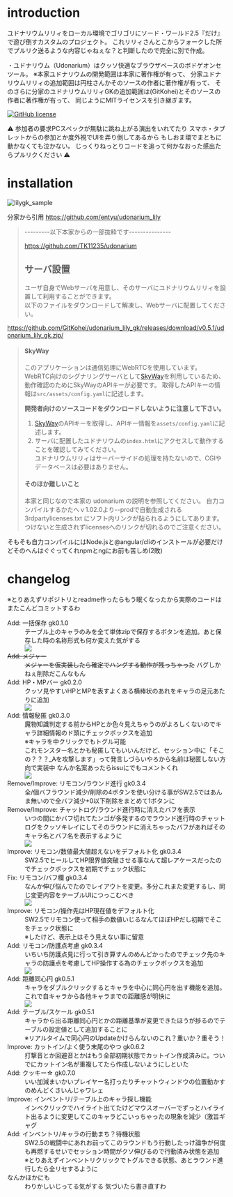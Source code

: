 # introduction

ユドナリウムリリィをローカル環境でゴリゴリにソード・ワールド2.5『だけ』で遊び倒すカスタムのプロジェクト。
これリリィさんとこからフォークした所でプルリク送るような内容じゃねぇな？と判断したので完全に別で作成。

・ユドナリウム（Udonarium）はクッソ快適なブラウザベースのボドゲオンセツール。
※本家ユドナリウムの開発範囲は本家に著作権が有って、
分家ユドナリウムリリィの追加範囲は円柱さんかそのソースの作者に著作権が有って、
そのさらに分家のユドナリウムリリィGKの追加範囲は(GitKohei)とそのソースの作者に著作権が有って、
同じようにMITライセンスを引き継ぎます。

[![GitHub license](https://img.shields.io/badge/license-MIT-blue.svg)](https://github.com/TK11235/udonarium/blob/master/LICENSE)

:warning:
参加者の要求PCスペックが無駄に跳ね上がる演出をいれてたり
スマホ・タブレットからの参加とか度外視でUIを弄り倒してあるから
もしおま環でまともに動かなくても泣かない。
じっくりねっとりコードを追って何かなおった感出たらプルリクください
:warning:

# installation

![lilygk_sample](https://user-images.githubusercontent.com/サンプルイメージもまだないよ/)

分家から引用
https://github.com/entyu/udonarium_lily
> 
> ---------以下本家からの一部抜粋です---------------
> 
> https://github.com/TK11235/udonarium
> 
> ## サーバ設置
> ユーザ自身でWebサーバを用意し、そのサーバにユドナリウムリリィを設置して利用することができます。  
> 以下のファイルをダウンロードして解凍し、Webサーバに配置してください。  
> 

https://github.com/GitKohei/udonarium_lily_gk/releases/download/v0.5.1/udonarium_lily_gk.zip/

> 
> #### SkyWay
> このアプリケーションは通信処理にWebRTCを使用しています。  
> WebRTC向けのシグナリングサーバとして[SkyWay](https://webrtc.ecl.ntt.com/)を利用しているため、動作確認のためにSkyWayのAPIキーが必要です。
> 取得したAPIキーの情報は`src/assets/config.yaml`に記述します。
> 
> **開発者向けのソースコードをダウンロードしないように注意して下さい。**
> 1. [SkyWay](https://webrtc.ecl.ntt.com/)のAPIキーを取得し、APIキー情報を`assets/config.yaml`に記述します。
> 1. サーバに配置したユドナリウムの`index.html`にアクセスして動作することを確認してみてください。  
> ユドナリウムリリィはサーバーサイドの処理を持たないので、CGIやデータベースは必要はありません。
> 
> #### そのほか難しいこと
> 本家と同じなので本家の udonarium の説明を参照してください。
> 自力コンパイルするかたへｖ1.02.0より--prodで自動生成される 3rdpartylicenses.txt にソフト内リンクが貼られるようにしてあります。
> つけないと生成されずlicensesへのリンクが切れるのでご注意ください。
>
そもそも自力コンパイルにはNode.jsと@angular/cliのインストールが必要だけどそのへんはぐぐってくれnpmとngにお前も苦しめ(2敗)

# changelog

※とりあえずリポジトリとreadme作ったらもう眠くなったから実際のコードはまたこんどコミットするわ
<dl>
    <dt>Add: 一括保存 gk0.1.0</dt>
        <dd>
            テーブル上のキャラのみを全て単体zipで保存するボタンを追加。あと保存した時の名称形式も何か変えた気がする
            <br><img src="docs/images/gk010.jpg">
        </dd>
    <dt><del>Add: メジャー</del></dt>
        <dd>
            <del>メジャーを仮実装したら確定でハングする動作が残っちゃった</del> バグしかねぇ削除だこんなもん
        </dd>
    <dt>Add: HP・MPバー gk0.2.0</dt>
        <dd>
            クッソ見やすいHPとMPを表すよくある横棒状のあれをキャラの足元あたりに追加
            <br><img src="docs/images/gk020.gif">
        </dd>
    <dt>Add: 情報秘匿 gk0.3.0</dt>
        <dd>
            魔物知識判定する前からHPとか色々見えちゃうのがよろしくないのでキャラ詳細情報のド頭にチェックボックスを追加
            <br>※キャラを中クリックでもトグル可能
            <br>これモンスター名とかも秘匿してもいいんだけど、セッション中に「そこの？？？_Aを攻撃します」って発言しづらいやろから名前は秘匿しない方向で実装中 なんか名案あったらissuにでもコメントくれ
            <br><img src="docs/images/gk030.gif">
        </dd>
    <dt>Remove/Improve: リモコン/ラウンド進行 gk0.3.4</dt>
        <dd>
            全/個バフラウンド減少/削除の4ボタンを使い分ける事がSW2.5ではあんま無いので全バフ減少+0以下削除をまとめて1ボタンに
        </dd>
    <dt>Remove/Improve: チャットログ/ラウンド進行時に消えたバフを表示</dt>
        <dd>
            いつの間にかバフ切れてたンゴが多発するのでラウンド進行時のチャットログをクッソキレイにしてそのラウンドに消えちゃったバフがあればそのキャラ名とバフ名を表示するように
            <br><img src="docs/images/gk034.gif">
        </dd>
    <dt>Improve: リモコン/数値最大値超えないをデフォルト化 gk0.3.4</dt>
        <dd>
            SW2.5でヒールしてHP限界値突破させる事なんて超レアケースだったのでチェックボックスを初期でチェック状態に
        </dd>
    <dt>Fix: リモコン/バフ欄 gk0.3.4</dt>
        <dd>
            なんか伸び悩んでたのでレイアウトを変更。多分これまた変更するし、同じ変更内容をテーブルUIにつっこむべき    <br><img src="docs/images/gk034b.gif">
        </dd>
    <dt>Improve: リモコン/操作先はHP現在値をデフォルト化</dt>
        <dd>
            SW2.5でリモコン使って相手の数値いじるなんてほぼHPだし初期でそこをチェック状態に<br>※したけど、表示上はそう見えない事に留意
        </dd>
    <dt>Add: リモコン/防護点考慮 gk0.3.4</dt>
        <dd>
            いちいち防護点見に行って引き算すんのめんどかったのでチェック先のキャラの防護点を考慮してHP操作する為のチェックボックスを追加
            <br><img src="docs/images/gk034c.gif">
        </dd>
    <dt>Add: 距離同心円 gk0.5.1</dt>
        <dd>
            キャラをダブルクリックするとキャラを中心に同心円を出す機能を追加。これで自キャラから各他キャラまでの距離感が明快に
            <br><img src="docs/images/gk051.gif">
        </dd>
    <dt>Add: テーブル/スケール gk0.5.1</dt>
        <dd>
            キャラから出る距離同心円とかの距離基準が変更できたほうが捗るのでテーブルの設定値として追加することに
            <br>※リアルタイムで同心円のUpdateかけらんないのこれ？重いか？重そう！
        </dd>
    <dt>Improve: カットイン/よく使う末尾のやつ gk0.6.2</dt>
        <dd>
            打撃音とか回避音とかはもう全部初期状態でカットイン作成済みに。ついでにカットイン名が重複してたら作成しないようにしといた
        </dd>
    <dt>Add: クッキー☆ gk0.7.0</dt>
        <dd>
            いい加減まいかいプレイヤー名打ったりチャットウィンドウの位置動かすのめんどくさいんじゃワレェ
        </dd>
    <dt>Improve: インベントリ/テーブル上のキャラ探し機能</dt>
    <dd>インベクリックでハイライト出てたけどマウスオーバーでずっとハイライト出るように変更してこのキャラどこいっちゃったの現象を減少（激旨ギャグ</dd>
    <dt>Add: インベントリ/キャラの行動まち？待機状態</dt>
    <dd>SW2.5の戦闘中にあれお前ってこのラウンドもう行動したっけ論争が何度も再燃するせいでセッション時間がクソ伸びるので行動済み状態を追加<br>※とりあえずインベントリクリックでトグルできる状態、あとラウンド進行したら全リセするように</dd>
    <dt>なんかほかにも</dt>
    <dd>わりかしいじってる気がする 気づいたら書き直すわ</dd>
</dl>
